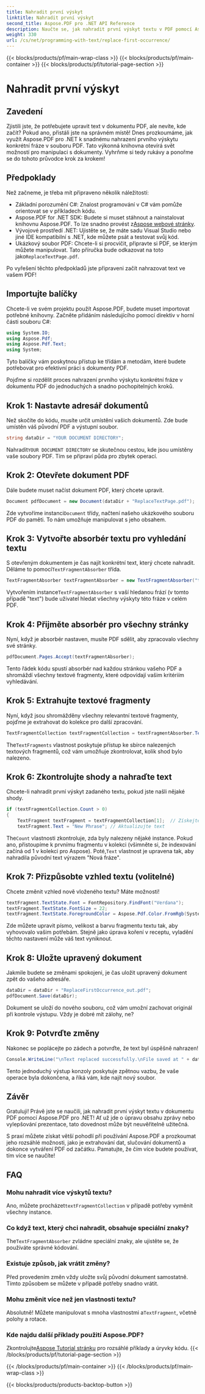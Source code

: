 ```yaml
---
title: Nahradit první výskyt
linktitle: Nahradit první výskyt
second_title: Aspose.PDF pro .NET API Reference
description: Naučte se, jak nahradit první výskyt textu v PDF pomocí Aspose.PDF for .NET, pomocí našeho podrobného průvodce. Ideální pro vývojáře a zpracovatele dokumentů.
weight: 330
url: /cs/net/programming-with-text/replace-first-occurrence/
---
```


{{< blocks/products/pf/main-wrap-class >}}
{{< blocks/products/pf/main-container >}}
{{< blocks/products/pf/tutorial-page-section >}}

# Nahradit první výskyt

## Zavedení

Zjistili jste, že potřebujete upravit text v dokumentu PDF, ale nevíte, kde začít? Pokud ano, přistáli jste na správném místě! Dnes prozkoumáme, jak využít Aspose.PDF pro .NET k snadnému nahrazení prvního výskytu konkrétní fráze v souboru PDF. Tato výkonná knihovna otevírá svět možností pro manipulaci s dokumenty. Vyhrňme si tedy rukávy a ponořme se do tohoto průvodce krok za krokem!

## Předpoklady

Než začneme, je třeba mít připraveno několik náležitostí:

- Základní porozumění C#: Znalost programování v C# vám pomůže orientovat se v příkladech kódu.
-  Aspose.PDF for .NET SDK: Budete si muset stáhnout a nainstalovat knihovnu Aspose.PDF. To lze snadno provést z[Aspose webové stránky](https://releases.aspose.com/pdf/net/). 
- Vývojové prostředí .NET: Ujistěte se, že máte sadu Visual Studio nebo jiné IDE kompatibilní s .NET, kde můžete psát a testovat svůj kód.
- Ukázkový soubor PDF: Chcete-li si procvičit, připravte si PDF, se kterým můžete manipulovat. Tato příručka bude odkazovat na toto jako`ReplaceTextPage.pdf`.

Po vyřešení těchto předpokladů jste připraveni začít nahrazovat text ve vašem PDF!

## Importujte balíčky

Chcete-li ve svém projektu použít Aspose.PDF, budete muset importovat potřebné knihovny. Začněte přidáním následujícího pomocí direktiv v horní části souboru C#:

```csharp
using System.IO;
using Aspose.Pdf;
using Aspose.Pdf.Text;
using System;
```

Tyto balíčky vám poskytnou přístup ke třídám a metodám, které budete potřebovat pro efektivní práci s dokumenty PDF.

Pojďme si rozdělit proces nahrazení prvního výskytu konkrétní fráze v dokumentu PDF do jednoduchých a snadno pochopitelných kroků.

## Krok 1: Nastavte adresář dokumentů

Než skočíte do kódu, musíte určit umístění vašich dokumentů. Zde bude umístěn váš původní PDF a výstupní soubor.

```csharp
string dataDir = "YOUR DOCUMENT DIRECTORY";
```
 Nahradit`YOUR DOCUMENT DIRECTORY` se skutečnou cestou, kde jsou umístěny vaše soubory PDF. Tím se připraví půda pro zbytek operací.

## Krok 2: Otevřete dokument PDF

Dále budete muset načíst dokument PDF, který chcete upravit.

```csharp
Document pdfDocument = new Document(dataDir + "ReplaceTextPage.pdf");
```
Zde vytvoříme instanci`Document` třídy, načtení našeho ukázkového souboru PDF do paměti. To nám umožňuje manipulovat s jeho obsahem.

## Krok 3: Vytvořte absorbér textu pro vyhledání textu

 S otevřeným dokumentem je čas najít konkrétní text, který chcete nahradit. Děláme to pomocí`TextFragmentAbsorber` třída.

```csharp
TextFragmentAbsorber textFragmentAbsorber = new TextFragmentAbsorber("text");
```
 Vytvořením instance`TextFragmentAbsorber` s vaší hledanou frází (v tomto případě "text") bude uživatel hledat všechny výskyty této fráze v celém PDF.

## Krok 4: Přijměte absorbér pro všechny stránky

Nyní, když je absorbér nastaven, musíte PDF sdělit, aby zpracovalo všechny své stránky.

```csharp
pdfDocument.Pages.Accept(textFragmentAbsorber);
```
Tento řádek kódu spustí absorbér nad každou stránkou vašeho PDF a shromáždí všechny textové fragmenty, které odpovídají vašim kritériím vyhledávání.

## Krok 5: Extrahujte textové fragmenty

Nyní, když jsou shromážděny všechny relevantní textové fragmenty, pojďme je extrahovat do kolekce pro další zpracování.

```csharp
TextFragmentCollection textFragmentCollection = textFragmentAbsorber.TextFragments;
```
 The`TextFragments` vlastnost poskytuje přístup ke sbírce nalezených textových fragmentů, což vám umožňuje zkontrolovat, kolik shod bylo nalezeno.

## Krok 6: Zkontrolujte shody a nahraďte text

Chcete-li nahradit první výskyt zadaného textu, pokud jste našli nějaké shody.

```csharp
if (textFragmentCollection.Count > 0)
{
    TextFragment textFragment = textFragmentCollection[1];  // Získejte první výskyt
    textFragment.Text = "New Phrase"; // Aktualizujte text
```
 The`Count` vlastnosti zkontroluje, zda byly nalezeny nějaké instance. Pokud ano, přistoupíme k prvnímu fragmentu v kolekci (všimněte si, že indexování začíná od 1 v kolekci pro Aspose). Poté,`Text` vlastnost je upravena tak, aby nahradila původní text výrazem "Nová fráze".

## Krok 7: Přizpůsobte vzhled textu (volitelné)

Chcete změnit vzhled nově vloženého textu? Máte možnosti!

```csharp
textFragment.TextState.Font = FontRepository.FindFont("Verdana");
textFragment.TextState.FontSize = 22;
textFragment.TextState.ForegroundColor = Aspose.Pdf.Color.FromRgb(System.Drawing.Color.Blue);
```
Zde můžete upravit písmo, velikost a barvu fragmentu textu tak, aby vyhovovalo vašim potřebám. Stejně jako úprava koření v receptu, vyladění těchto nastavení může váš text vyniknout.

## Krok 8: Uložte upravený dokument

Jakmile budete se změnami spokojeni, je čas uložit upravený dokument zpět do vašeho adresáře.

```csharp
dataDir = dataDir + "ReplaceFirstOccurrence_out.pdf";
pdfDocument.Save(dataDir);
```
Dokument se uloží do nového souboru, což vám umožní zachovat originál při kontrole výstupu. Vždy je dobré mít zálohy, ne?

## Krok 9: Potvrďte změny

Nakonec se poplácejte po zádech a potvrďte, že text byl úspěšně nahrazen!

```csharp
Console.WriteLine("\nText replaced successfully.\nFile saved at " + dataDir);
```
Tento jednoduchý výstup konzoly poskytuje zpětnou vazbu, že vaše operace byla dokončena, a říká vám, kde najít nový soubor.

## Závěr

Gratuluji! Právě jste se naučili, jak nahradit první výskyt textu v dokumentu PDF pomocí Aspose.PDF pro .NET! Ať už jde o úpravu obsahu zprávy nebo vylepšování prezentace, tato dovednost může být neuvěřitelně užitečná. 

S praxí můžete získat větší pohodlí při používání Aspose.PDF a prozkoumat jeho rozsáhlé možnosti, jako je extrahování dat, slučování dokumentů a dokonce vytváření PDF od začátku. Pamatujte, že čím více budete používat, tím více se naučíte!

## FAQ

### Mohu nahradit více výskytů textu?
 Ano, můžete procházet`textFragmentCollection` v případě potřeby vyměnit všechny instance.

### Co když text, který chci nahradit, obsahuje speciální znaky?
 The`TextFragmentAbsorber` zvládne speciální znaky, ale ujistěte se, že používáte správné kódování.

### Existuje způsob, jak vrátit změny?
Před provedením změn vždy uložte svůj původní dokument samostatně. Tímto způsobem se můžete v případě potřeby snadno vrátit.

### Mohu změnit více než jen vlastnosti textu?
 Absolutně! Můžete manipulovat s mnoha vlastnostmi a`TextFragment`, včetně polohy a rotace.

### Kde najdu další příklady použití Aspose.PDF?
 Zkontrolujte[Aspose Tutorial stránku](https://releases.aspose.com/pdf/net/) pro rozsáhlé příklady a úryvky kódu.
{{< /blocks/products/pf/tutorial-page-section >}}

{{< /blocks/products/pf/main-container >}}
{{< /blocks/products/pf/main-wrap-class >}}

{{< blocks/products/products-backtop-button >}}

